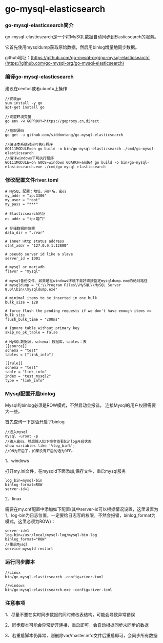 # go-mysql-elasticsearch

### go-mysql-elasticsearch简介

go-mysql-elasticsearch是一个将MySQL数据自动同步到Elasticsearch的服务。

它首先使用mysqldump获取原始数据，然后用binlog增量地同步数据。

github地址：[https://github.com/go-mysql-org/go-mysql-elasticsearch](https://github.com/go-mysql-org/go-mysql-elasticsearch)

### 编译go-mysql-elasticsearch

建议在centos或者ubuntu上操作

```
//安装go
yum install -y go
apt-get install go

//设置环境变量
go env -w GOPROXY=https://goproxy.cn,direct

//拉取源码
go get -u github.com/siddontang/go-mysql-elasticsearch

//编译本系统对应可执行程序
GO111MODULE=on go build -o bin/go-mysql-elasticsearch ./cmd/go-mysql-elasticsearch
//编译windows下可执行程序
GO111MODULE=on GOOS=windows GOARCH=amd64 go build -o bin/go-mysql-elasticsearch.exe ./cmd/go-mysql-elasticsearch
```

### 修改配置文件river.toml

```
# MySQL 配置：地址，用户名，密码
my_addr = "ip:3306"     
my_user = "root"
my_pass = "***"

# Elasticsearch地址
es_addr = "ip:端口"
    
# 存储数据的位置
data_dir = "./var"
    
# Inner Http status address
stat_addr = "127.0.0.1:12800"
    
# pseudo server id like a slave
server_id = 1001
    
# mysql or mariadb
flavor = "mysql"
    
# mysql备份文件，如果是在windows环境下最好直接指定mysqldump.exe的绝对路径
# mysqldump = "C:\\Program Files\\MySQL\\MySQL Server 8.0\\bin\\mysqldump.exe"
    
# minimal items to be inserted in one bulk
bulk_size = 128
    
# force flush the pending requests if we don't have enough items >= bulk_size
flush_bulk_time = "200ms"
    
# Ignore table without primary key
skip_no_pk_table = false
    
# MySQL数据源，schema：数据库，tables：表
[[source]]
schema = "test"
tables = ["link_info"]

[[rule]]
schema = "test"
table = "link_info"
index = "test_mysql2"
type = "link_info"
```

### Mysql配置开启binlog

Mysql的binlog必须是ROW模式，不然启动会报错。 连接Mysql的用户权限需要大一些。

首先查询一下是否开启了binlog

```
//进入mysql
mysql -uroot -p
//输入密码，然后输入如下命令查看binlog开启状态
show variables like '%log_bin%';
//ON为开启了，如果没有开启的话为OFF。
```

1、windows

打开my.ini文件，在mysqld下面添加,保存文件，重启mysql服务

```
log_bin=mysql-bin
binlog-format=ROW
server-id=1
```

2、linux

需要在my.cnf配置中添加如下配置(其中server-id可以根据情况设置，这里设置为1，log-bin为日志位置，一定要给日志写的权限，不然会报错，binlog\_format为模式，这里必须为ROW)：

```
server-id=1
log-bin=/usr/local/mysql-log/mysql-bin.log
binlog_format="ROW"
//重启Mysql
service mysqld restart
```

### 运行同步脚本

```
//Linux
bin/go-mysql-elasticsearch -config=river.toml

//windows
bin/go-mysql-elasticsearch.exe -config=river.toml
```

### 注意事项

1、尽量不要在实时同步数据的同时修改表结构，可能会导致异常错误

2、同步脚本可能会异常断开连接，重启即可，会自动根据同步未同步的数据

3、若重启脚本仍异常，则删除var/master.info文件后重启即可，会同步所有数据
